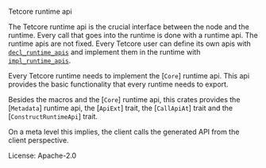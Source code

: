 Tetcore runtime api

The Tetcore runtime api is the crucial interface between the node and the runtime.
Every call that goes into the runtime is done with a runtime api. The runtime apis are not fixed.
Every Tetcore user can define its own apis with
[`decl_runtime_apis`](https://docs.rs/tp-api/latest/tp_api/macro.decl_runtime_apis.html) and implement them in
the runtime with [`impl_runtime_apis`](https://docs.rs/tp-api/latest/tp_api/macro.impl_runtime_apis.html).

Every Tetcore runtime needs to implement the [`Core`] runtime api. This api provides the basic
functionality that every runtime needs to export.

Besides the macros and the [`Core`] runtime api, this crates provides the [`Metadata`] runtime
api, the [`ApiExt`] trait, the [`CallApiAt`] trait and the [`ConstructRuntimeApi`] trait.

On a meta level this implies, the client calls the generated API from the client perspective.

License: Apache-2.0
